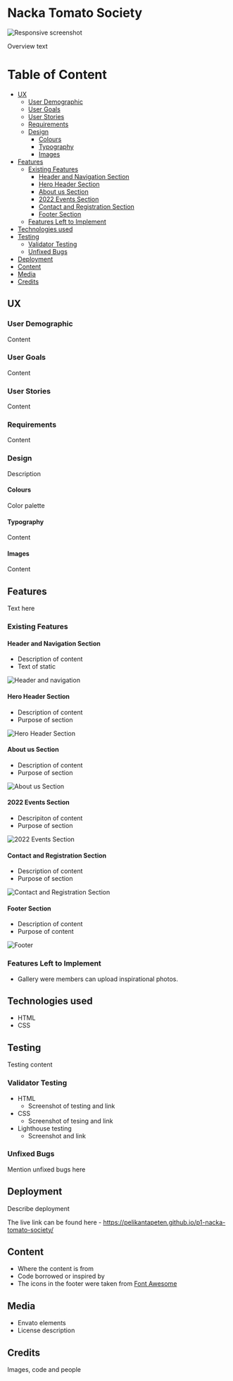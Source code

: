 # Nacka Tomato Society

![Responsive screenshot](/assets/images/readme-images/placeholder-900-630.jpg)

Overview text

# Table of Content

+ [UX](#ux "UX")
  + [User Demographic](#user-demographic "User Demographic")
  + [User Goals](#user-goals "User Goals")
  + [User Stories](#user-stories "User Stories")
  + [Requirements](#requirements "Requirements")
  + [Design](#design "Design")
    + [Colours](#colours "Colours")
    + [Typography](#typography "Typography")
    + [Images](#images "Images")
+ [Features](#features "Features")
  + [Existing Features](#existing-features "Existing Features")
    + [Header and Navigation Section](#header-and-navigation-section "Header and Navigation Section")
    + [Hero Header Section](#hero-header-section "Hero Header Section")
    + [About us Section](#about-us-section "About us Section")
    + [2022 Events Section](#2022-events-section "2022 Events Section")
    + [Contact and Registration Section](#contact-and-registration-section "Contact and Registration Section")
    + [Footer Section](#footer-section "Footer Section")
  + [Features Left to Implement](#features-left-to-implement "Features Left to Implement")
+ [Technologies used](#technologies-used "Technologies used")
+ [Testing](#testing "Testing")
  + [Validator Testing](#validator-testing "Validator Testing")
  + [Unfixed Bugs](#unfixed-bugs "Unfixed Bugs")
+ [Deployment](#deployment "Deployment")
+ [Content](#content "Content")
+ [Media](#media "Media")
+ [Credits](#credits "Credits")

## UX

### User Demographic

Content

### User Goals

Content

### User Stories

Content

### Requirements

Content

### Design

Description

#### Colours

Color palette

#### Typography

Content

#### Images

Content

## Features 

Text here

### Existing Features

#### Header and Navigation Section

  - Description of content
  - Text of static

![Header and navigation](/assets/images/readme-images/placeholder-900-100.jpg)

#### Hero Header Section

  - Description of content 
  - Purpose of section

![Hero Header Section](/assets/images/readme-images/placeholder-900-630.jpg)

#### About us Section

  - Description of content
  - Purpose of section

![About us Section](/assets/images/readme-images/placeholder-900-630.jpg)

#### 2022 Events Section

  - Descripiton of content
  - Purpose of section

![2022 Events Section](/assets/images/readme-images/placeholder-900-630.jpg)

#### Contact and Registration Section

  - Description of content
  - Purpose of section

![Contact and Registration Section](/assets/images/readme-images/placeholder-900-630.jpg)

#### Footer Section

  - Description of content
  - Purpose of content

![Footer](/assets/images/readme-images/placeholder-900-100.jpg)

### Features Left to Implement

- Gallery were members can upload inspirational photos.

## Technologies used

- HTML
- CSS

## Testing 

Testing content


### Validator Testing 

- HTML
  - Screenshot of testing and link
- CSS
  - Screenshot of tesing and link
- Lighthouse testing
  - Screenshot and link

### Unfixed Bugs

Mention unfixed bugs here 

## Deployment

Describe deployment

The live link can be found here - https://pelikantapeten.github.io/p1-nacka-tomato-society/

## Content 

- Where the content is from
- Code borrowed or inspired by
- The icons in the footer were taken from [Font Awesome](https://fontawesome.com/)

## Media

- Envato elements
- License description

## Credits 

Images, code and people



